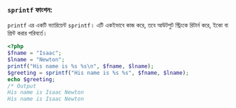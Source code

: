 ### `sprintf` ফাংশন:
`printf` এর একটি ভ্যারিয়েন্ট `sprintf`। এটি একইভাবে কাজ করে, তবে আউটপুট স্ট্রিংকে রিটার্ন করে, ইকো বা প্রিন্ট করার পরিবর্তে।

```php
<?php
$fname = "Isaac";
$lname = "Newton";
printf("His name is %s %s\n", $fname, $lname);
$greeting = sprintf("His name is %s %s", $fname, $lname);
echo $greeting;
/* Output
His name is Isaac Newton
His name is Isaac Newton